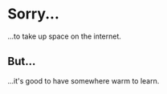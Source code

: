 # Sorry... 

...to take up space on the internet. 

## But...

...it's good to have somewhere warm to learn.
